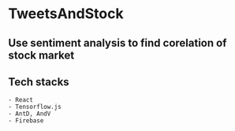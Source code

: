 # TweetsAndStock

## Use sentiment analysis to find corelation of stock market

## Tech stacks
    - React
    - Tensorflow.js
    - AntD, AndV
    - Firebase
